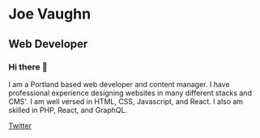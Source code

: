 # Joe Vaughn
## Web Developer
### Hi there 👋
I am a Portland based web developer and content manager. I have professional experience designing websites in many different stacks and CMS'. I am well versed in HTML, CSS, Javascript, and React. I also am skilled in PHP, React, and GraphQL. 


  [Twitter](https://twitter.com/JosephV12364390 "Joe Vaughn's Twitter")

<!--
**olethrosjv/olethrosjv** is a ✨ _special_ ✨ repository because its `README.md` (this file) appears on your GitHub profile.

Here are some ideas to get you started:

- 🔭 I’m currently working on ...
- 🌱 I’m currently learning ...
- 👯 I’m looking to collaborate on ...
- 🤔 I’m looking for help with ...
- 💬 Ask me about ...
- 📫 How to reach me: ...
- 😄 Pronouns: ...
- ⚡ Fun fact: ...




-->
<a href="https://twitter.com/JosephV12364390" class="scial-link fa fa-twitter"></a>

